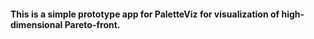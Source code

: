 #### This is a simple prototype app for PaletteViz for visualization of high-dimensional Pareto-front.

